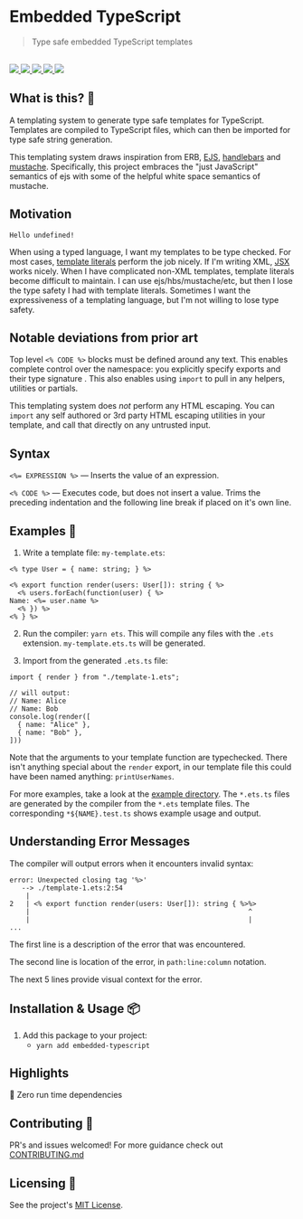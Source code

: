 # Embedded TypeScript

<blockquote>Type safe embedded TypeScript templates</blockquote>

<br />

<a href="https://www.npmjs.com/package/embedded-typescript">
  <img src="https://img.shields.io/npm/v/embedded-typescript.svg">
</a>
<a href="https://github.com/tatethurston/embedded-typescript/blob/master/LICENSE">
  <img src="https://img.shields.io/npm/l/embedded-typescript.svg">
</a>
<a href="https://bundlephobia.com/result?p=embedded-typescript">
  <img src="https://img.shields.io/bundlephobia/minzip/embedded-typescript">
</a>
<a href="https://www.npmjs.com/package/embedded-typescript">
  <img src="https://img.shields.io/npm/dy/embedded-typescript.svg">
</a>
<a href="https://github.com/tatethurston/embedded-typescript/actions/workflows/ci.yml">
  <img src="https://github.com/tatethurston/embedded-typescript/actions/workflows/ci.yml/badge.svg">
</a>

## What is this? 🧐

A templating system to generate type safe templates for TypeScript. Templates are compiled to TypeScript files, which can then be imported for type safe string generation.

This templating system draws inspiration from ERB, [EJS](https://ejs.co/), [handlebars](https://handlebarsjs.com/) and [mustache](https://github.com/janl/mustache.js). Specifically, this project embraces the "just JavaScript" semantics of ejs with some of the helpful white space semantics of mustache.

## Motivation

`Hello undefined!`

When using a typed language, I want my templates to be type checked. For most cases, [template literals](https://developer.mozilla.org/en-US/docs/Web/JavaScript/Reference/Template_literals) perform the job nicely. If I'm writing XML, [JSX](https://www.typescriptlang.org/docs/handbook/jsx.html) works nicely. When I have complicated non-XML templates, template literals become difficult to maintain. I can use ejs/hbs/mustache/etc, but then I lose the type safety I had with template literals. Sometimes I want the expressiveness of a templating language, but I'm not willing to lose type safety.

## Notable deviations from prior art

Top level `<% CODE %>` blocks must be defined around any text. This enables complete control over the namespace: you explicitly specify exports and their type signature . This also enables using `import` to pull in any helpers, utilities or partials.

This templating system does _not_ perform any HTML escaping. You can `import` any self authored or 3rd party HTML escaping utilities in your template, and call that directly on any untrusted input.

## Syntax

`<%= EXPRESSION %>` — Inserts the value of an expression.

`<% CODE %>` — Executes code, but does not insert a value. Trims the preceding indentation and the following line break if placed on it's own line.

## Examples 🚀

1. Write a template file: `my-template.ets`:

```
<% type User = { name: string; } %>

<% export function render(users: User[]): string { %>
  <% users.forEach(function(user) { %>
Name: <%= user.name %>
  <% }) %>
<% } %>
```

2. Run the compiler: `yarn ets`. This will compile any files with the `.ets` extension. `my-template.ets.ts` will be generated.

3. Import from the generated `.ets.ts` file:

```
import { render } from "./template-1.ets";

// will output:
// Name: Alice
// Name: Bob
console.log(render([
  { name: "Alice" },
  { name: "Bob" },
]))
```

Note that the arguments to your template function are typechecked. There isn't anything special about the `render` export, in our template file this could have been named anything: `printUserNames`.

For more examples, take a look at the [example directory](https://github.com/tatethurston/embedded-typescript/blob/main/example). The `*.ets.ts` files are generated by the compiler from the `*.ets` template files. The corresponding `*${NAME}.test.ts` shows example usage and output.

## Understanding Error Messages

The compiler will output errors when it encounters invalid syntax:

```
error: Unexpected closing tag '%>'
   --> ./template-1.ets:2:54
    |
2   | <% export function render(users: User[]): string { %>%>
    |                                                      ^
    |                                                      |
...
```

The first line is a description of the error that was encountered.

The second line is location of the error, in `path:line:column` notation.

The next 5 lines provide visual context for the error.

## Installation & Usage 📦

1. Add this package to your project:
   - `yarn add embedded-typescript`

## Highlights

🎁 Zero run time dependencies

## Contributing 👫

PR's and issues welcomed! For more guidance check out [CONTRIBUTING.md](https://github.com/tatethurston/embedded-typescript/blob/master/CONTRIBUTING.md)

## Licensing 📃

See the project's [MIT License](https://github.com/tatethurston/embedded-typescript/blob/master/LICENSE).
